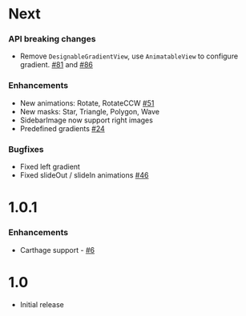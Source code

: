 # Next

### API breaking changes
- Remove `DesignableGradientView`, use `AnimatableView` to configure gradient. [#81](https://github.com/JakeLin/IBAnimatable/issues/81) and [#86](https://github.com/JakeLin/IBAnimatable/issues/86)

### Enhancements

- New animations: Rotate, RotateCCW [#51](https://github.com/JakeLin/IBAnimatable/issues/51)
- New masks: Star, Triangle, Polygon, Wave
- SidebarImage now support right images 
- Predefined gradients [#24](https://github.com/JakeLin/IBAnimatable/issues/24)

### Bugfixes

- Fixed left gradient
- Fixed slideOut / slideIn animations [#46](https://github.com/JakeLin/IBAnimatable/issues/46)

# 1.0.1

### Enhancements

- Carthage support - [#6](https://github.com/JakeLin/IBAnimatable/issues/6)

# 1.0

- Initial release